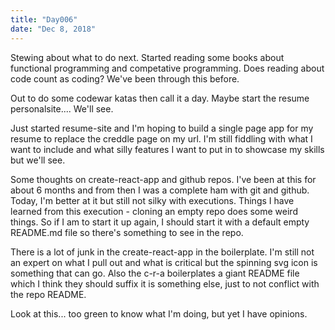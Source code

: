 ```yaml
---
title: "Day006"
date: "Dec 8, 2018"
---
```

Stewing about what to do next. Started reading some books about functional programming and competative programming. Does reading about code count as coding? We've been through this before.

Out to do some codewar katas then call it a day. Maybe start the resume personalsite.... We'll see.

Just started resume-site and I'm hoping to build a single page app for my resume to replace the creddle page on my url. I'm still fiddling with what I want to include and what silly features I want to put in to showcase my skills but we'll see.

Some thoughts on create-react-app and github repos. I've been at this for about 6 months and from then I was a complete ham with git and github. Today, I'm better at it but still not silky with executions. Things I have learned from this execution - cloning an empty repo does some weird things. So if I am to start it up again, I should start it with a default empty README.md file so there's something to see in the repo.

There is a lot of junk in the create-react-app in the boilerplate. I'm still not an expert on what I pull out and what is critical but the spinning svg icon is something that can go. Also the c-r-a boilerplates a giant README file which I think they should suffix it is something else, just to not conflict with the repo README.

Look at this... too green to know what I'm doing, but yet I have opinions.
